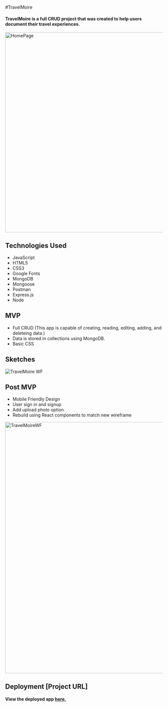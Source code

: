 #TravelMoire

#### TravelMoire is a full CRUD project that was created to help users document their travel experiences. 
<img width="640" alt="HomePage" src="https://user-images.githubusercontent.com/103911002/171841959-14fbb1dc-5807-434d-b200-29b17dd4ff05.png">

## Technologies Used
* JavaScript 
* HTML5
* CSS3
* Google Fonts
* MongoDB
* Mongoose
* Postman
* Express.js
* Node

## MVP
* Full CRUD (This app is capable of creating, reading, editing, adding, and deleteing data.)
* Data is stored in collections using MongoDB.
* Basic CSS

## Sketches
![TravelMoire WF](https://user-images.githubusercontent.com/103911002/186616415-fbc7f2fd-d17b-41dd-a7da-50c1bb709cfa.png)

 ## Post MVP
* Mobile Friendly Design 
* User sign in and signup
* Add upload photo option 
* Rebuild using React components to match new wireframe
<img width="804" alt="TravelMoireWF" src="https://user-images.githubusercontent.com/103911002/186611637-4b97b32e-fb72-4a16-9cbf-64970f42fe25.png">

## Deployment [Project URL] 
#### View the deployed app [here.](https://travelmoire.herokuapp.com/)

